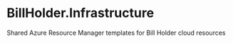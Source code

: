 # BillHolder.Infrastructure
Shared Azure Resource Manager templates for Bill Holder cloud resources
